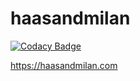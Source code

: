# haasandmilan

[![Codacy Badge](https://api.codacy.com/project/badge/Grade/f9827db631a54c22ac68c6d51376b2ee)](https://app.codacy.com/gh/justinstander/haasandmilan?utm_source=github.com&utm_medium=referral&utm_content=justinstander/haasandmilan&utm_campaign=Badge_Grade)

https://haasandmilan.com
